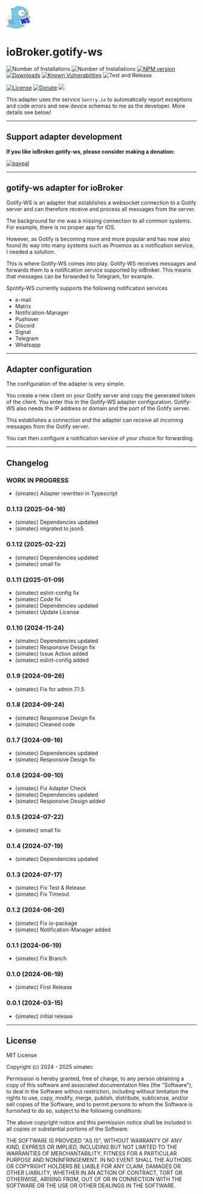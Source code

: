 ![Logo](admin/gotify-ws.png)

# ioBroker.gotify-ws

![Number of Installations](http://iobroker.live/badges/gotify-ws-installed.svg)
![Number of Installations](http://iobroker.live/badges/gotify-ws-stable.svg)
[![NPM version](http://img.shields.io/npm/v/iobroker.gotify-ws.svg)](https://www.npmjs.com/package/iobroker.gotify-ws)
[![Downloads](https://img.shields.io/npm/dm/iobroker.gotify-ws.svg)](https://www.npmjs.com/package/iobroker.gotify-ws)
[![Known Vulnerabilities](https://snyk.io/test/github/simatec/ioBroker.gotify-ws/badge.svg)](https://snyk.io/test/github/simatec/ioBroker.gotify-ws)
![Test and Release](https://github.com/simatec/ioBroker.gotify-ws/workflows/Test%20and%20Release/badge.svg)

[![License](https://img.shields.io/github/license/simatec/ioBroker.gotify-ws?style=flat)](https://github.com/simatec/ioBroker.gotify-ws/blob/master/LICENSE)
[![Donate](https://img.shields.io/badge/paypal-donate%20|%20spenden-blue.svg)](https://paypal.me/mk1676)
[![](https://img.shields.io/static/v1?label=Sponsor&message=%E2%9D%A4&logo=GitHub&color=%23fe8e86)](https://github.com/sponsors/simatec)

This adapter uses the service `Sentry.io` to automatically report exceptions and code errors and new device schemas to me as the developer. More details see below!

---

## Support adapter development

**If you like ioBroker.gotify-ws, please consider making a donation:**

[![paypal](https://www.paypalobjects.com/en_US/DK/i/btn/btn_donateCC_LG.gif)](https://paypal.me/mk1676)

---

## gotify-ws adapter for ioBroker

Gotify-WS is an adapter that establishes a websocket connection to a Gotify server and can therefore receive and process all messages from the server.

The background for me was a missing connection to all common systems.
For example, there is no proper app for IOS.

However, as Gotify is becoming more and more popular and has now also found its way into many systems such as Proxmox as a notification service, I needed a solution.

This is where Gotify-WS comes into play.
Gotify-WS receives messages and forwards them to a notification service supported by ioBroker. This means that messages can be forwarded to Telegram, for example.

Spotify-WS currently supports the following notification services

-   e-mail
-   Matrix
-   Notification-Manager
-   Pushover
-   Discord
-   Signal
-   Telegram
-   Whatsapp

---

## Adapter configuration

The configuration of the adapter is very simple.

You create a new client on your Gotify server and copy the generated token of the client.
You enter this in the Gotify-WS adapter configuration.
Gotify-WS also needs the IP address or domain and the port of the Gotify server.

This establishes a connection and the adapter can receive all incoming messages from the Gotify server.

You can then configure a notification service of your choice for forwarding.

---

## Changelog

<!-- ### **WORK IN PROGRESS** -->
### **WORK IN PROGRESS**
* (simatec) Adapter rewritten in Typescript

### 0.1.13 (2025-04-16)

-   (simatec) Dependencies updated
-   (simatec) migrated to json5

### 0.1.12 (2025-02-22)

-   (simatec) Dependencies updated
-   (simatec) small fix

### 0.1.11 (2025-01-09)

-   (simatec) eslint-config fix
-   (simatec) Code fix
-   (simatec) Dependencies updated
-   (simatec) Update License

### 0.1.10 (2024-11-24)

-   (simatec) Dependencies updated
-   (simatec) Responsive Design fix
-   (simatec) Issue Action added
-   (simatec) eslint-config added

### 0.1.9 (2024-09-26)

-   (simatec) Fix for admin 7.1.5

### 0.1.8 (2024-09-24)

-   (simatec) Responsive Design fix
-   (simatec) Cleaned code

### 0.1.7 (2024-09-16)

-   (simatec) Dependencies updated
-   (simatec) Responsive Design fix

### 0.1.6 (2024-09-10)

-   (simatec) Fix Adapter Check
-   (simatec) Dependencies updated
-   (simatec) Responsive Design added

### 0.1.5 (2024-07-22)

-   (simatec) small fix

### 0.1.4 (2024-07-19)

-   (simatec) Dependencies updated

### 0.1.3 (2024-07-17)

-   (simatec) Fix Test & Release
-   (simatec) Fix Timeout

### 0.1.2 (2024-06-26)

-   (simatec) Fix io-package
-   (simatec) Notification-Manager added

### 0.1.1 (2024-06-19)

-   (simatec) Fix Branch

### 0.1.0 (2024-06-19)

-   (simatec) First Release

### 0.0.1 (2024-03-15)

-   (simatec) initial release

---

## License

MIT License

Copyright (c) 2024 - 2025 simatec

Permission is hereby granted, free of charge, to any person obtaining a copy
of this software and associated documentation files (the "Software"), to deal
in the Software without restriction, including without limitation the rights
to use, copy, modify, merge, publish, distribute, sublicense, and/or sell
copies of the Software, and to permit persons to whom the Software is
furnished to do so, subject to the following conditions:

The above copyright notice and this permission notice shall be included in all
copies or substantial portions of the Software.

THE SOFTWARE IS PROVIDED "AS IS", WITHOUT WARRANTY OF ANY KIND, EXPRESS OR
IMPLIED, INCLUDING BUT NOT LIMITED TO THE WARRANTIES OF MERCHANTABILITY,
FITNESS FOR A PARTICULAR PURPOSE AND NONINFRINGEMENT. IN NO EVENT SHALL THE
AUTHORS OR COPYRIGHT HOLDERS BE LIABLE FOR ANY CLAIM, DAMAGES OR OTHER
LIABILITY, WHETHER IN AN ACTION OF CONTRACT, TORT OR OTHERWISE, ARISING FROM,
OUT OF OR IN CONNECTION WITH THE SOFTWARE OR THE USE OR OTHER DEALINGS IN THE
SOFTWARE.
